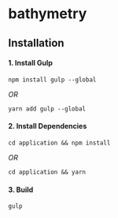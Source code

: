 # bathymetry


## Installation

#### 1. Install Gulp

`npm install gulp --global`

*OR*

`yarn add gulp --global`

#### 2. Install Dependencies

`cd application && npm install`

*OR*

`cd application && yarn`

#### 3. Build

`gulp`
